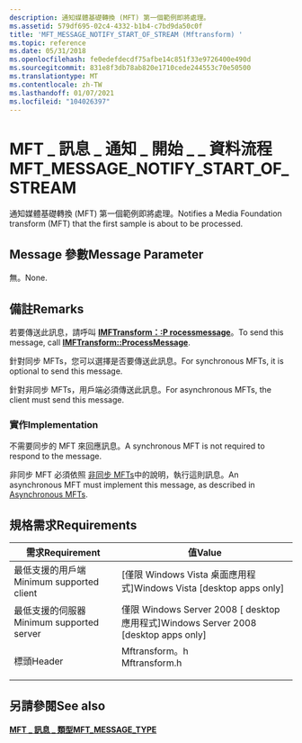 ```yaml
---
description: 通知媒體基礎轉換 (MFT) 第一個範例即將處理。
ms.assetid: 579df695-02c4-4332-b1b4-c7bd9da50c0f
title: 'MFT_MESSAGE_NOTIFY_START_OF_STREAM (Mftransform) '
ms.topic: reference
ms.date: 05/31/2018
ms.openlocfilehash: fe0edefdecdf75afbe14c851f33e9726400e490d
ms.sourcegitcommit: 831e8f3db78ab820e1710cede244553c70e50500
ms.translationtype: MT
ms.contentlocale: zh-TW
ms.lasthandoff: 01/07/2021
ms.locfileid: "104026397"
---
```

# <a name="mft_message_notify_start_of_stream"></a><span data-ttu-id="e6ffb-103">MFT \_ 訊息 \_ 通知 \_ 開始 \_ \_ 資料流程</span><span class="sxs-lookup"><span data-stu-id="e6ffb-103">MFT\_MESSAGE\_NOTIFY\_START\_OF\_STREAM</span></span>

<span data-ttu-id="e6ffb-104">通知媒體基礎轉換 (MFT) 第一個範例即將處理。</span><span class="sxs-lookup"><span data-stu-id="e6ffb-104">Notifies a Media Foundation transform (MFT) that the first sample is about to be processed.</span></span>

## <a name="message-parameter"></a><span data-ttu-id="e6ffb-105">Message 參數</span><span class="sxs-lookup"><span data-stu-id="e6ffb-105">Message Parameter</span></span>

<span data-ttu-id="e6ffb-106">無。</span><span class="sxs-lookup"><span data-stu-id="e6ffb-106">None.</span></span>

## <a name="remarks"></a><span data-ttu-id="e6ffb-107">備註</span><span class="sxs-lookup"><span data-stu-id="e6ffb-107">Remarks</span></span>

<span data-ttu-id="e6ffb-108">若要傳送此訊息，請呼叫 [**IMFTransform：:P rocessmessage**](/windows/desktop/api/mftransform/nf-mftransform-imftransform-processmessage)。</span><span class="sxs-lookup"><span data-stu-id="e6ffb-108">To send this message, call [**IMFTransform::ProcessMessage**](/windows/desktop/api/mftransform/nf-mftransform-imftransform-processmessage).</span></span>

<span data-ttu-id="e6ffb-109">針對同步 MFTs，您可以選擇是否要傳送此訊息。</span><span class="sxs-lookup"><span data-stu-id="e6ffb-109">For synchronous MFTs, it is optional to send this message.</span></span>

<span data-ttu-id="e6ffb-110">針對非同步 MFTs，用戶端必須傳送此訊息。</span><span class="sxs-lookup"><span data-stu-id="e6ffb-110">For asynchronous MFTs, the client must send this message.</span></span>

### <a name="implementation"></a><span data-ttu-id="e6ffb-111">實作</span><span class="sxs-lookup"><span data-stu-id="e6ffb-111">Implementation</span></span>

<span data-ttu-id="e6ffb-112">不需要同步的 MFT 來回應訊息。</span><span class="sxs-lookup"><span data-stu-id="e6ffb-112">A synchronous MFT is not required to respond to the message.</span></span>

<span data-ttu-id="e6ffb-113">非同步 MFT 必須依照 [非同步 MFTs](asynchronous-mfts.md)中的說明，執行這則訊息。</span><span class="sxs-lookup"><span data-stu-id="e6ffb-113">An asynchronous MFT must implement this message, as described in [Asynchronous MFTs](asynchronous-mfts.md).</span></span>

## <a name="requirements"></a><span data-ttu-id="e6ffb-114">規格需求</span><span class="sxs-lookup"><span data-stu-id="e6ffb-114">Requirements</span></span>



| <span data-ttu-id="e6ffb-115">需求</span><span class="sxs-lookup"><span data-stu-id="e6ffb-115">Requirement</span></span> | <span data-ttu-id="e6ffb-116">值</span><span class="sxs-lookup"><span data-stu-id="e6ffb-116">Value</span></span> |
|-------------------------------------|------------------------------------------------------------------------------------------|
| <span data-ttu-id="e6ffb-117">最低支援的用戶端</span><span class="sxs-lookup"><span data-stu-id="e6ffb-117">Minimum supported client</span></span><br/> | <span data-ttu-id="e6ffb-118">\[僅限 Windows Vista 桌面應用程式\]</span><span class="sxs-lookup"><span data-stu-id="e6ffb-118">Windows Vista \[desktop apps only\]</span></span><br/>                                           |
| <span data-ttu-id="e6ffb-119">最低支援的伺服器</span><span class="sxs-lookup"><span data-stu-id="e6ffb-119">Minimum supported server</span></span><br/> | <span data-ttu-id="e6ffb-120">僅限 Windows Server 2008 \[ desktop 應用程式\]</span><span class="sxs-lookup"><span data-stu-id="e6ffb-120">Windows Server 2008 \[desktop apps only\]</span></span><br/>                                     |
| <span data-ttu-id="e6ffb-121">標頭</span><span class="sxs-lookup"><span data-stu-id="e6ffb-121">Header</span></span><br/>                   | <dl> <span data-ttu-id="e6ffb-122"><dt>Mftransform。h</dt></span><span class="sxs-lookup"><span data-stu-id="e6ffb-122"><dt>Mftransform.h</dt></span></span> </dl> |



## <a name="see-also"></a><span data-ttu-id="e6ffb-123">另請參閱</span><span class="sxs-lookup"><span data-stu-id="e6ffb-123">See also</span></span>

<dl> <dt>

[<span data-ttu-id="e6ffb-124">**MFT \_ 訊息 \_ 類型**</span><span class="sxs-lookup"><span data-stu-id="e6ffb-124">**MFT\_MESSAGE\_TYPE**</span></span>](/windows/desktop/api/mftransform/ne-mftransform-mft_message_type)
</dt> </dl>

 

 





